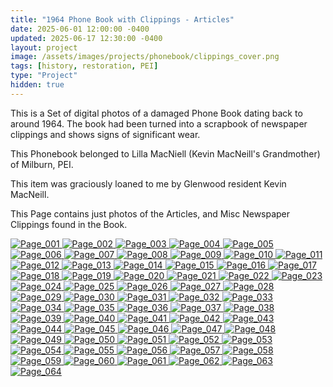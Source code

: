 ```yaml
---
title: "1964 Phone Book with Clippings - Articles"
date: 2025-06-01 12:00:00 -0400
updated: 2025-06-17 12:30:00 -0400
layout: project
image: /assets/images/projects/phonebook/clippings_cover.png
tags: [history, restoration, PEI]
type: "Project"
hidden: true
---
```


This is a Set of digital photos of a damaged Phone Book dating back to around 1964. 
The book had been turned into a scrapbook of newspaper clippings and shows signs of significant wear. 

This Phonebook belonged to Lilla MacNiell (Kevin MacNeill's Grandmother) of Milburn, PEI.

This item was graciously loaned to me by Glenwood resident Kevin MacNeill.

This Page contains just photos of the Articles, and Misc Newspaper Clippings found in the Book.


<div class="gallery">
  <a href="{{ '/assets/images/projects/phonebook/articles/photo01.jpg' | relative_url }}">
    <img src="{{ '/assets/images/projects/phonebook/articles/thumbnails/photo01.png' | relative_url }}" alt="Page_001">
  </a>
  <a href="{{ '/assets/images/projects/phonebook/articles/photo02.jpg' | relative_url }}">
    <img src="{{ '/assets/images/projects/phonebook/articles/thumbnails/photo02.png' | relative_url }}" alt="Page_002">
  </a>
  <a href="{{ '/assets/images/projects/phonebook/articles/photo03.jpg' | relative_url }}">
    <img src="{{ '/assets/images/projects/phonebook/articles/thumbnails/photo03.png' | relative_url }}" alt="Page_003">
  </a>
  <a href="{{ '/assets/images/projects/phonebook/articles/photo04.jpg' | relative_url }}">
    <img src="{{ '/assets/images/projects/phonebook/articles/thumbnails/photo04.png' | relative_url }}" alt="Page_004">
  </a>
  <a href="{{ '/assets/images/projects/phonebook/articles/photo05.jpg' | relative_url }}">
    <img src="{{ '/assets/images/projects/phonebook/articles/thumbnails/photo05.png' | relative_url }}" alt="Page_005">
  </a>
  <a href="{{ '/assets/images/projects/phonebook/articles/photo06.jpg' | relative_url }}">
    <img src="{{ '/assets/images/projects/phonebook/articles/thumbnails/photo06.png' | relative_url }}" alt="Page_006">
  </a>
  <a href="{{ '/assets/images/projects/phonebook/articles/photo07.jpg' | relative_url }}">
    <img src="{{ '/assets/images/projects/phonebook/articles/thumbnails/photo07.png' | relative_url }}" alt="Page_007">
  </a>
  <a href="{{ '/assets/images/projects/phonebook/articles/photo08.jpg' | relative_url }}">
    <img src="{{ '/assets/images/projects/phonebook/articles/thumbnails/photo08.png' | relative_url }}" alt="Page_008">
  </a>
  <a href="{{ '/assets/images/projects/phonebook/articles/photo09.jpg' | relative_url }}">
    <img src="{{ '/assets/images/projects/phonebook/articles/thumbnails/photo09.png' | relative_url }}" alt="Page_009">
  </a>
  <a href="{{ '/assets/images/projects/phonebook/articles/photo10.jpg' | relative_url }}">
    <img src="{{ '/assets/images/projects/phonebook/articles/thumbnails/photo10.png' | relative_url }}" alt="Page_010">
  </a>
  <a href="{{ '/assets/images/projects/phonebook/articles/photo11.jpg' | relative_url }}">
    <img src="{{ '/assets/images/projects/phonebook/articles/thumbnails/photo11.png' | relative_url }}" alt="Page_011">
  </a>
  <a href="{{ '/assets/images/projects/phonebook/articles/photo12.jpg' | relative_url }}">
    <img src="{{ '/assets/images/projects/phonebook/articles/thumbnails/photo12.png' | relative_url }}" alt="Page_012">
  </a>
  <a href="{{ '/assets/images/projects/phonebook/articles/photo13.jpg' | relative_url }}">
    <img src="{{ '/assets/images/projects/phonebook/articles/thumbnails/photo13.png' | relative_url }}" alt="Page_013">
  </a>
  <a href="{{ '/assets/images/projects/phonebook/articles/photo14.jpg' | relative_url }}">
    <img src="{{ '/assets/images/projects/phonebook/articles/thumbnails/photo14.png' | relative_url }}" alt="Page_014">
  </a>
  <a href="{{ '/assets/images/projects/phonebook/articles/photo15.jpg' | relative_url }}">
    <img src="{{ '/assets/images/projects/phonebook/articles/thumbnails/photo15.png' | relative_url }}" alt="Page_015">
  </a>
  <a href="{{ '/assets/images/projects/phonebook/articles/photo16.jpg' | relative_url }}">
    <img src="{{ '/assets/images/projects/phonebook/articles/thumbnails/photo16.png' | relative_url }}" alt="Page_016">
  </a>
  <a href="{{ '/assets/images/projects/phonebook/articles/photo17.jpg' | relative_url }}">
    <img src="{{ '/assets/images/projects/phonebook/articles/thumbnails/photo17.png' | relative_url }}" alt="Page_017">
  </a>
  <a href="{{ '/assets/images/projects/phonebook/articles/photo18.jpg' | relative_url }}">
    <img src="{{ '/assets/images/projects/phonebook/articles/thumbnails/photo18.png' | relative_url }}" alt="Page_018">
  </a>
  <a href="{{ '/assets/images/projects/phonebook/articles/photo19.jpg' | relative_url }}">
    <img src="{{ '/assets/images/projects/phonebook/articles/thumbnails/photo19.png' | relative_url }}" alt="Page_019">
  </a>
  <a href="{{ '/assets/images/projects/phonebook/articles/photo20.jpg' | relative_url }}">
    <img src="{{ '/assets/images/projects/phonebook/articles/thumbnails/photo20.png' | relative_url }}" alt="Page_020">
  </a>
  <a href="{{ '/assets/images/projects/phonebook/articles/photo21.jpg' | relative_url }}">
    <img src="{{ '/assets/images/projects/phonebook/articles/thumbnails/photo21.png' | relative_url }}" alt="Page_021">
  </a>
  <a href="{{ '/assets/images/projects/phonebook/articles/photo22.jpg' | relative_url }}">
    <img src="{{ '/assets/images/projects/phonebook/articles/thumbnails/photo22.png' | relative_url }}" alt="Page_022">
  </a>
  <a href="{{ '/assets/images/projects/phonebook/articles/photo23.jpg' | relative_url }}">
    <img src="{{ '/assets/images/projects/phonebook/articles/thumbnails/photo23.png' | relative_url }}" alt="Page_023">
  </a>
  <a href="{{ '/assets/images/projects/phonebook/articles/photo24.jpg' | relative_url }}">
    <img src="{{ '/assets/images/projects/phonebook/articles/thumbnails/photo24.png' | relative_url }}" alt="Page_024">
  </a>
  <a href="{{ '/assets/images/projects/phonebook/articles/photo25.jpg' | relative_url }}">
    <img src="{{ '/assets/images/projects/phonebook/articles/thumbnails/photo25.png' | relative_url }}" alt="Page_025">
  </a>
  <a href="{{ '/assets/images/projects/phonebook/articles/photo26.jpg' | relative_url }}">
    <img src="{{ '/assets/images/projects/phonebook/articles/thumbnails/photo26.png' | relative_url }}" alt="Page_026">
  </a>
  <a href="{{ '/assets/images/projects/phonebook/articles/photo27.jpg' | relative_url }}">
    <img src="{{ '/assets/images/projects/phonebook/articles/thumbnails/photo27.png' | relative_url }}" alt="Page_027">
  </a>
  <a href="{{ '/assets/images/projects/phonebook/articles/photo28.jpg' | relative_url }}">
    <img src="{{ '/assets/images/projects/phonebook/articles/thumbnails/photo28.png' | relative_url }}" alt="Page_028">
  </a>
  <a href="{{ '/assets/images/projects/phonebook/articles/photo29.jpg' | relative_url }}">
    <img src="{{ '/assets/images/projects/phonebook/articles/thumbnails/photo29.png' | relative_url }}" alt="Page_029">
  </a>
  <a href="{{ '/assets/images/projects/phonebook/articles/photo30.jpg' | relative_url }}">
    <img src="{{ '/assets/images/projects/phonebook/articles/thumbnails/photo30.png' | relative_url }}" alt="Page_030">
  </a>
  <a href="{{ '/assets/images/projects/phonebook/articles/photo31.jpg' | relative_url }}">
    <img src="{{ '/assets/images/projects/phonebook/articles/thumbnails/photo31.png' | relative_url }}" alt="Page_031">
  </a>
  <a href="{{ '/assets/images/projects/phonebook/articles/photo32.jpg' | relative_url }}">
    <img src="{{ '/assets/images/projects/phonebook/articles/thumbnails/photo32.png' | relative_url }}" alt="Page_032">
  </a>
  <a href="{{ '/assets/images/projects/phonebook/articles/photo33.jpg' | relative_url }}">
    <img src="{{ '/assets/images/projects/phonebook/articles/thumbnails/photo33.png' | relative_url }}" alt="Page_033">
  </a>
  <a href="{{ '/assets/images/projects/phonebook/articles/photo34.jpg' | relative_url }}">
    <img src="{{ '/assets/images/projects/phonebook/articles/thumbnails/photo34.png' | relative_url }}" alt="Page_034">
  </a>
  <a href="{{ '/assets/images/projects/phonebook/articles/photo35.jpg' | relative_url }}">
    <img src="{{ '/assets/images/projects/phonebook/articles/thumbnails/photo35.png' | relative_url }}" alt="Page_035">
  </a>
  <a href="{{ '/assets/images/projects/phonebook/articles/photo36.jpg' | relative_url }}">
    <img src="{{ '/assets/images/projects/phonebook/articles/thumbnails/photo36.png' | relative_url }}" alt="Page_036">
  </a>
  <a href="{{ '/assets/images/projects/phonebook/articles/photo37.jpg' | relative_url }}">
    <img src="{{ '/assets/images/projects/phonebook/articles/thumbnails/photo37.png' | relative_url }}" alt="Page_037">
  </a>
  <a href="{{ '/assets/images/projects/phonebook/articles/photo38.jpg' | relative_url }}">
    <img src="{{ '/assets/images/projects/phonebook/articles/thumbnails/photo38.png' | relative_url }}" alt="Page_038">
  </a>
  <a href="{{ '/assets/images/projects/phonebook/articles/photo39.jpg' | relative_url }}">
    <img src="{{ '/assets/images/projects/phonebook/articles/thumbnails/photo39.png' | relative_url }}" alt="Page_039">
  </a>
  <a href="{{ '/assets/images/projects/phonebook/articles/photo40.jpg' | relative_url }}">
    <img src="{{ '/assets/images/projects/phonebook/articles/thumbnails/photo40.png' | relative_url }}" alt="Page_040">
  </a>
  <a href="{{ '/assets/images/projects/phonebook/articles/photo41.jpg' | relative_url }}">
    <img src="{{ '/assets/images/projects/phonebook/articles/thumbnails/photo41.png' | relative_url }}" alt="Page_041">
  </a>
  <a href="{{ '/assets/images/projects/phonebook/articles/photo42.jpg' | relative_url }}">
    <img src="{{ '/assets/images/projects/phonebook/articles/thumbnails/photo42.png' | relative_url }}" alt="Page_042">
  </a>
  <a href="{{ '/assets/images/projects/phonebook/articles/photo43.jpg' | relative_url }}">
    <img src="{{ '/assets/images/projects/phonebook/articles/thumbnails/photo43.png' | relative_url }}" alt="Page_043">
  </a>
  <a href="{{ '/assets/images/projects/phonebook/articles/photo44.jpg' | relative_url }}">
    <img src="{{ '/assets/images/projects/phonebook/articles/thumbnails/photo44.png' | relative_url }}" alt="Page_044">
  </a>
  <a href="{{ '/assets/images/projects/phonebook/articles/photo45.jpg' | relative_url }}">
    <img src="{{ '/assets/images/projects/phonebook/articles/thumbnails/photo45.png' | relative_url }}" alt="Page_045">
  </a>
  <a href="{{ '/assets/images/projects/phonebook/articles/photo46.jpg' | relative_url }}">
    <img src="{{ '/assets/images/projects/phonebook/articles/thumbnails/photo46.png' | relative_url }}" alt="Page_046">
  </a>
  <a href="{{ '/assets/images/projects/phonebook/articles/photo47.jpg' | relative_url }}">
    <img src="{{ '/assets/images/projects/phonebook/articles/thumbnails/photo47.png' | relative_url }}" alt="Page_047">
  </a>
  <a href="{{ '/assets/images/projects/phonebook/articles/photo48.jpg' | relative_url }}">
    <img src="{{ '/assets/images/projects/phonebook/articles/thumbnails/photo48.png' | relative_url }}" alt="Page_048">
  </a>
  <a href="{{ '/assets/images/projects/phonebook/articles/photo49.jpg' | relative_url }}">
    <img src="{{ '/assets/images/projects/phonebook/articles/thumbnails/photo49.png' | relative_url }}" alt="Page_049">
  </a>
  <a href="{{ '/assets/images/projects/phonebook/articles/photo50.jpg' | relative_url }}">
    <img src="{{ '/assets/images/projects/phonebook/articles/thumbnails/photo50.png' | relative_url }}" alt="Page_050">
  </a>
  <a href="{{ '/assets/images/projects/phonebook/articles/photo51.jpg' | relative_url }}">
    <img src="{{ '/assets/images/projects/phonebook/articles/thumbnails/photo51.png' | relative_url }}" alt="Page_051">
  </a>
  <a href="{{ '/assets/images/projects/phonebook/articles/photo52.jpg' | relative_url }}">
    <img src="{{ '/assets/images/projects/phonebook/articles/thumbnails/photo52.png' | relative_url }}" alt="Page_052">
  </a>
  <a href="{{ '/assets/images/projects/phonebook/articles/photo53.jpg' | relative_url }}">
    <img src="{{ '/assets/images/projects/phonebook/articles/thumbnails/photo53.png' | relative_url }}" alt="Page_053">
  </a>
  <a href="{{ '/assets/images/projects/phonebook/articles/photo54.jpg' | relative_url }}">
    <img src="{{ '/assets/images/projects/phonebook/articles/thumbnails/photo54.png' | relative_url }}" alt="Page_054">
  </a>
  <a href="{{ '/assets/images/projects/phonebook/articles/photo55.jpg' | relative_url }}">
    <img src="{{ '/assets/images/projects/phonebook/articles/thumbnails/photo55.png' | relative_url }}" alt="Page_055">
  </a>
  <a href="{{ '/assets/images/projects/phonebook/articles/photo56.jpg' | relative_url }}">
    <img src="{{ '/assets/images/projects/phonebook/articles/thumbnails/photo56.png' | relative_url }}" alt="Page_056">
  </a>
  <a href="{{ '/assets/images/projects/phonebook/articles/photo57.jpg' | relative_url }}">
    <img src="{{ '/assets/images/projects/phonebook/articles/thumbnails/photo57.png' | relative_url }}" alt="Page_057">
  </a>
  <a href="{{ '/assets/images/projects/phonebook/articles/photo58.jpg' | relative_url }}">
    <img src="{{ '/assets/images/projects/phonebook/articles/thumbnails/photo58.png' | relative_url }}" alt="Page_058">
  </a>
  <a href="{{ '/assets/images/projects/phonebook/articles/photo59.jpg' | relative_url }}">
    <img src="{{ '/assets/images/projects/phonebook/articles/thumbnails/photo59.png' | relative_url }}" alt="Page_059">
  </a>
  <a href="{{ '/assets/images/projects/phonebook/articles/photo60.jpg' | relative_url }}">
    <img src="{{ '/assets/images/projects/phonebook/articles/thumbnails/photo60.png' | relative_url }}" alt="Page_060">
  </a>
  <a href="{{ '/assets/images/projects/phonebook/articles/photo61.jpg' | relative_url }}">
    <img src="{{ '/assets/images/projects/phonebook/articles/thumbnails/photo61.png' | relative_url }}" alt="Page_061">
  </a>
  <a href="{{ '/assets/images/projects/phonebook/articles/photo62.jpg' | relative_url }}">
    <img src="{{ '/assets/images/projects/phonebook/articles/thumbnails/photo62.png' | relative_url }}" alt="Page_062">
  </a>
  <a href="{{ '/assets/images/projects/phonebook/articles/photo63.jpg' | relative_url }}">
    <img src="{{ '/assets/images/projects/phonebook/articles/thumbnails/photo63.png' | relative_url }}" alt="Page_063">
  </a>
  <a href="{{ '/assets/images/projects/phonebook/articles/photo64.jpg' | relative_url }}">
    <img src="{{ '/assets/images/projects/phonebook/articles/thumbnails/photo64.png' | relative_url }}" alt="Page_064">
  </a>
</div>